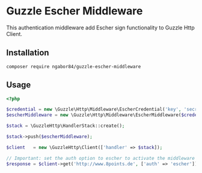# Guzzle Escher Middleware

This authentication middleware add Escher sign functionality to Guzzle Http Client.

## Installation
`composer require ngabor84/guzzle-escher-middleware`

## Usage
```php
<?php

$credential = new \Guzzle\Http\Middleware\EscherCredential('key', 'secret', 'some/credential/scope');
$escherMiddleware = new \Guzzle\Http\Middleware\EscherMiddleware($credential);

$stack = \GuzzleHttp\HandlerStack::create();

$stack->push($escherMiddleware);

$client   = new \GuzzleHttp\Client(['handler' => $stack]);

// Important: set the auth option to escher to activate the middleware
$response = $client->get('http://www.8points.de', ['auth' => 'escher']);
```